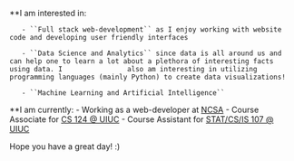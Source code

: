 **I am interested in:

       - ``Full stack web-development`` as I enjoy working with website code and developing user friendly interfaces

       - ``Data Science and Analytics`` since data is all around us and can help one to learn a lot about a plethora of interesting facts using data. I                also am interesting in utilizing programming languages (mainly Python) to create data visualizations!
       
       - ``Machine Learning and Artificial Intelligence`` 


**I am currently: 
    - Working as a web-developer at [NCSA](https://www.ncsa.illinois.edu/) 
    - Course Associate for [CS 124 @ UIUC](https://www.cs124.org/)
    - Course Assistant for [STAT/CS/IS 107 @ UIUC](https://discovery.cs.illinois.edu/)

Hope you have a great day! :)
